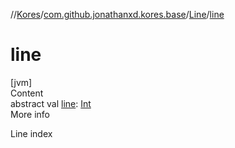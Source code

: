 //[Kores](../../index.md)/[com.github.jonathanxd.kores.base](../index.md)/[Line](index.md)/[line](line.md)



# line  
[jvm]  
Content  
abstract val [line](line.md): [Int](https://kotlinlang.org/api/latest/jvm/stdlib/kotlin/-int/index.html)  
More info  


Line index

  



